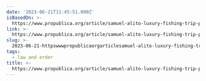 ```yaml
---
date: '2023-06-21T11:45:51.000Z'
isBasedOn: >-
  https://www.propublica.org/article/samuel-alito-luxury-fishing-trip-paul-singer-scotus-supreme-court
link: >-
  https://www.propublica.org/article/samuel-alito-luxury-fishing-trip-paul-singer-scotus-supreme-court
slug: >-
  2023-06-21-httpswwwpropublicaorgarticlesamuel-alito-luxury-fishing-trip-paul-singer-scotus-supreme-court
tags:
  - law and order
title: >-
  https://www.propublica.org/article/samuel-alito-luxury-fishing-trip-paul-singer-scotus-supreme-court
---
```


